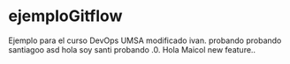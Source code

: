 # ejemploGitflow
Ejemplo para el curso DevOps UMSA
modificado
ivan.
probando probando
santiagoo
asd
hola soy santi
probando
.0.
Hola Maicol
new feature..
